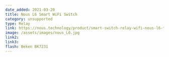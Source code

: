 ```yaml
---
date_added: 2021-03-20
title: Nous L6 Smart WiFi Switch
category: unsupported
type: Relay
link: https://nous.technology/product/smart-switch-relay-wifi-nous-l6-tuya-ios-android.html
image: /assets/images/nous_L6.jpg
link2: 
link3: 
flash: Beken BK7231
---
```

